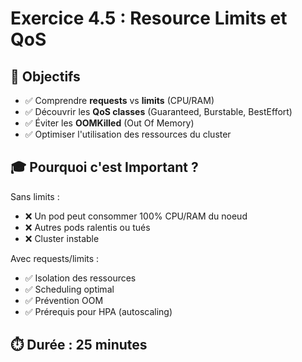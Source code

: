 # Exercice 4.5 : Resource Limits et QoS

## 🎯 Objectifs

- ✅ Comprendre **requests** vs **limits** (CPU/RAM)
- ✅ Découvrir les **QoS classes** (Guaranteed, Burstable, BestEffort)
- ✅ Éviter les **OOMKilled** (Out Of Memory)
- ✅ Optimiser l'utilisation des ressources du cluster

## 🎓 Pourquoi c'est Important ?

Sans limits :
- ❌ Un pod peut consommer 100% CPU/RAM du noeud
- ❌ Autres pods ralentis ou tués
- ❌ Cluster instable

Avec requests/limits :
- ✅ Isolation des ressources
- ✅ Scheduling optimal
- ✅ Prévention OOM
- ✅ Prérequis pour HPA (autoscaling)

## ⏱️ Durée : 25 minutes
